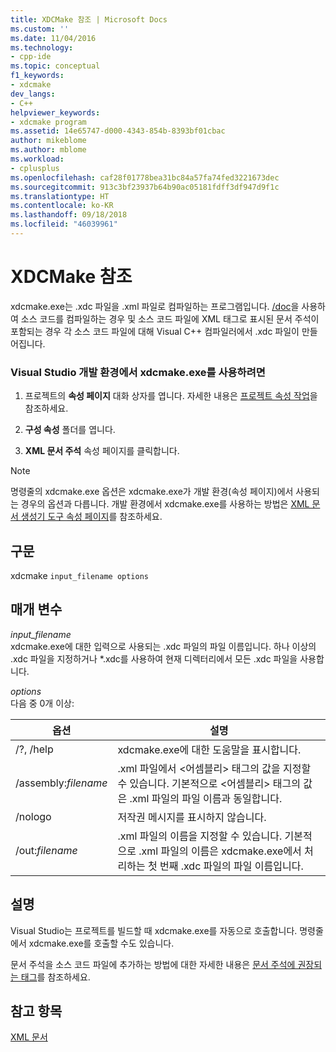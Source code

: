 ```yaml
---
title: XDCMake 참조 | Microsoft Docs
ms.custom: ''
ms.date: 11/04/2016
ms.technology:
- cpp-ide
ms.topic: conceptual
f1_keywords:
- xdcmake
dev_langs:
- C++
helpviewer_keywords:
- xdcmake program
ms.assetid: 14e65747-d000-4343-854b-8393bf01cbac
author: mikeblome
ms.author: mblome
ms.workload:
- cplusplus
ms.openlocfilehash: caf28f01778bea31bc84a57fa74fed3221673dec
ms.sourcegitcommit: 913c3bf23937b64b90ac05181fdff3df947d9f1c
ms.translationtype: HT
ms.contentlocale: ko-KR
ms.lasthandoff: 09/18/2018
ms.locfileid: "46039961"
---
```

# <a name="xdcmake-reference"></a>XDCMake 참조
xdcmake.exe는 .xdc 파일을 .xml 파일로 컴파일하는 프로그램입니다. [/doc](../build/reference/doc-process-documentation-comments-c-cpp.md)을 사용하여 소스 코드를 컴파일하는 경우 및 소스 코드 파일에 XML 태그로 표시된 문서 주석이 포함되는 경우 각 소스 코드 파일에 대해 Visual C++ 컴파일러에서 .xdc 파일이 만들어집니다.  
  
### <a name="to-use-xdcmakeexe-in-the-visual-studio-development-environment"></a>Visual Studio 개발 환경에서 xdcmake.exe를 사용하려면  
  
1.  프로젝트의 **속성 페이지** 대화 상자를 엽니다. 자세한 내용은 [프로젝트 속성 작업](../ide/working-with-project-properties.md)을 참조하세요.  
  
2.  **구성 속성** 폴더를 엽니다.  
  
3.  **XML 문서 주석** 속성 페이지를 클릭합니다.  
  
> [!NOTE]
>  명령줄의 xdcmake.exe 옵션은 xdcmake.exe가 개발 환경(속성 페이지)에서 사용되는 경우의 옵션과 다릅니다. 개발 환경에서 xdcmake.exe를 사용하는 방법은 [XML 문서 생성기 도구 속성 페이지](../ide/xml-document-generator-tool-property-pages.md)를 참조하세요.  
  
## <a name="syntax"></a>구문  
 xdcmake `input_filename options`  
  
## <a name="parameters"></a>매개 변수  
  
*input_filename*<br/>
xdcmake.exe에 대한 입력으로 사용되는 .xdc 파일의 파일 이름입니다. 하나 이상의 .xdc 파일을 지정하거나 *.xdc를 사용하여 현재 디렉터리에서 모든 .xdc 파일을 사용합니다.  
  
*options*<br/>
다음 중 0개 이상:  
  
|옵션|설명|  
|------------|-----------------|  
|/?, /help|xdcmake.exe에 대한 도움말을 표시합니다.|  
|/assembly:*filename*|.xml 파일에서 \<어셈블리> 태그의 값을 지정할 수 있습니다.  기본적으로 \<어셈블리> 태그의 값은 .xml 파일의 파일 이름과 동일합니다.|  
|/nologo|저작권 메시지를 표시하지 않습니다.|  
|/out:*filename*|.xml 파일의 이름을 지정할 수 있습니다.  기본적으로 .xml 파일의 이름은 xdcmake.exe에서 처리하는 첫 번째 .xdc 파일의 파일 이름입니다.|  
  
## <a name="remarks"></a>설명  
 Visual Studio는 프로젝트를 빌드할 때 xdcmake.exe를 자동으로 호출합니다. 명령줄에서 xdcmake.exe를 호출할 수도 있습니다.  
  
 문서 주석을 소스 코드 파일에 추가하는 방법에 대한 자세한 내용은 [문서 주석에 권장되는 태그](../ide/recommended-tags-for-documentation-comments-visual-cpp.md)를 참조하세요.  
  
## <a name="see-also"></a>참고 항목  
 [XML 문서](../ide/xml-documentation-visual-cpp.md)
